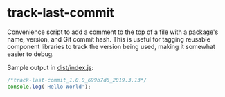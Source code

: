 # track-last-commit

Convenience script to add a comment to the top of a file with a package's name, version, and Git commit hash. This is useful for tagging reusable component libraries to track the version being used, making it somewhat easier to debug.

Sample output in [dist/index.js](dist/index.js):
```javascript
/*track-last-commit_1.0.0_699b7d6_2019.3.13*/
console.log('Hello World');
```

